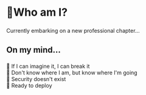 <h1 align="left">🦉Who am I?</h1>

###

<p align="left">Currently embarking on a new professional chapter... </p>

###

<h2 align="left">On my mind...</h2>

###

<p align="left">🍁 If I can imagine it, I can break it<br>🍂 Don't know where I am, but know where I'm going<br>🎻 Security doesn't exist<br> 🐙 Ready to deploy</p>



